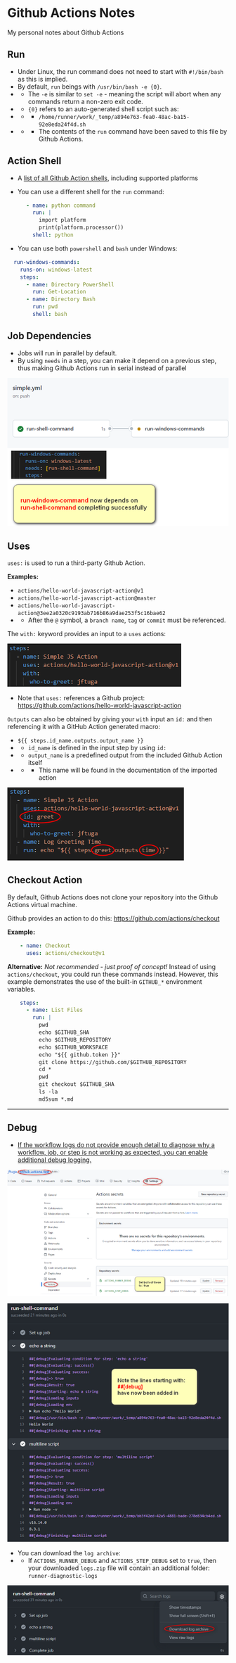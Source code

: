 # Github Actions Notes
My personal notes about Github Actions

## Run
* Under Linux, the run command does not need to start with `#!/bin/bash` as this is implied.
* By default, `run` beings with `/usr/bin/bash -e {0}`.
* * The `-e` is similar to `set -e` - meaning the script will abort when any commands return a non-zero exit code.
* * `{0}` refers to an auto-generated shell script such as:
* * *  `/home/runner/work/_temp/a894e763-fea0-48ac-ba15-92e8eda24f4d.sh`
* * * The contents of the `run` command have been saved to this file by Github Actions.

## Action Shell
* A [list of all Github Action shells](https://docs.github.com/en/actions/using-workflows/workflow-syntax-for-github-actions#jobsjob_idstepsshell), including supported platforms

* You can use a different shell for the `run` command:

```yaml
      - name: python command
        run: |
          import platform
          print(platform.processor())
        shell: python
```

* You can use both `powershell` and `bash` under Windows:

```yaml
  run-windows-commands:
    runs-on: windows-latest
    steps:
      - name: Directory PowerShell
        run: Get-Location
      - name: Directory Bash
        run: pwd
        shell: bash
```

## Job Dependencies

* Jobs will run in parallel by default.
* By using `needs` in a step, you can make it depend on a previous step, thus making Github Actions run in serial instead of parallel

![Github_Actions_Run_Needs_Depend](github_actions_run_needs_depend.png)

## Uses
`uses:` is used to run a third-party Github Action.

**Examples:**

* `actions/hello-world-javascript-action@v1`
* `actions/hello-world-javascript-action@master`
* `actions/hello-world-javascript-action@3ee2a0320c9193ab716b86a9dae253f5c16bae62`
* * After the `@` symbol, a `branch name`, `tag` or `commit` must be referenced.

The `with:` keyword provides an input to a `uses` actions:

![Uses Input](github_actions_uses_input.png)

* Note that `uses:` references a Github project: https://github.com/actions/hello-world-javascript-action

`Outputs` can also be obtained by giving your `with` input an `id:` and then referencing it with a GitHub Action generated macro:

* `${{ steps.id_name.outputs.output_name }}`
* * `id_name` is defined in the input step by using `id:`
* * `output_name` is a predefined output from the included Github Action itself
* * * This name will be found in the documentation of the imported action

![Uses Input and Output with ID](github_actions_uses_input_output_with_id.png)

## Checkout Action

By default, Github Actions does not clone your repository into the Github Actions virtual machine.

Github provides an action to do this: https://github.com/actions/checkout

**Example:**

```yaml
    - name: Checkout
      uses: actions/checkout@v1
```

**Alternative:** *Not recommended - just proof of concept!* Instead of using `actions/checkout`, you could run these commands instead.  However, this example demonstrates the use of the built-in `GITHUB_*` environment variables.

```yaml
    steps:
      - name: List Files
        run: |
          pwd
          echo $GITHUB_SHA
          echo $GITHUB_REPOSITORY
          echo $GITHUB_WORKSPACE
          echo "${{ github.token }}"
          git clone https://github.com/$GITHUB_REPOSITORY
          cd *
          pwd
          git checkout $GITHUB_SHA
          ls -la
          md5sum *.md
```
___

## Debug
* [If the workflow logs do not provide enough detail to diagnose why a workflow, job, or step is not working as expected, you can enable additional debug logging.](https://docs.github.com/en/actions/monitoring-and-troubleshooting-workflows/enabling-debug-logging)

![Github Actions Debug Howto](github_actions_debug_howto.png)

![Github Actions Debug Output](github_actions_debug_output.png)

* You can download the `log archive`:
* * If `ACTIONS_RUNNER_DEBUG` and `ACTIONS_STEP_DEBUG` set to `true`, then your downloaded `logs.zip` file will contain an additional folder: `runner-diagnostic-logs`

![Github Actions Debug Download Log Archive](github_actions_debug_download_log_archive.png)
